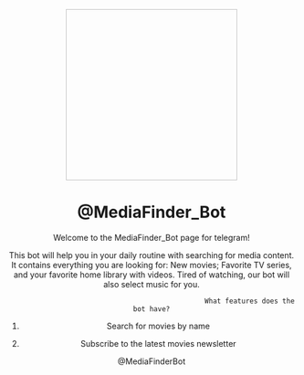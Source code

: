 

<center>

<p align="center"><img ="img/bot.jpg" width="300" height="300"></p>

# @MediaFinder_Bot
Welcome to the MediaFinder_Bot page for telegram!

This bot will help you in your daily routine with searching for media content. 
It contains everything you are looking for:
New movies; 
Favorite TV series, and your favorite home library with videos. 
Tired of watching, our bot will also select music for you.

                                                    What features does the bot have?


1) Search for movies by name

2) Subscribe to the latest movies newsletter

@MediaFinderBot
